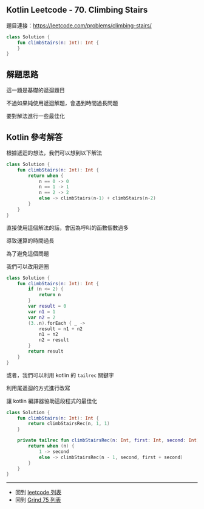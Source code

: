 ## Kotlin Leetcode - 70. Climbing Stairs

題目連接：<https://leetcode.com/problems/climbing-stairs/>

```kotlin
class Solution {
    fun climbStairs(n: Int): Int {
    }
}
```

## 解題思路

這一題是基礎的遞迴題目

不過如果純使用遞迴解題，會遇到時間過長問題

要對解法進行一些最佳化

## Kotlin 參考解答

根據遞迴的想法，我們可以想到以下解法

```kotlin
class Solution {
    fun climbStairs(n: Int): Int {
        return when {
            n == 0 -> 0
            n == 1 -> 1
            n == 2 -> 2
            else -> climbStairs(n-1) + climbStairs(n-2)
        }
    }
}
```

直接使用這個解法的話，會因為呼叫的函數個數過多

導致運算的時間過長

為了避免這個問題

我們可以改用迴圈

```kotlin
class Solution {
    fun climbStairs(n: Int): Int {
        if (n <= 2) {
            return n
        }
        var result = 0
        var n1 = 1
        var n2 = 2
        (3..n).forEach { _ ->
            result = n1 + n2
            n1 = n2
            n2 = result
        }
        return result
    }
}

```

或者，我們可以利用 kotlin 的 `tailrec` 關鍵字

利用尾遞迴的方式進行改寫

讓 kotlin 編譯器協助這段程式的最佳化

```kotlin
class Solution {
    fun climbStairs(n: Int): Int {
        return climbStairsRec(n, 1, 1)
    }

    private tailrec fun climbStairsRec(n: Int, first: Int, second: Int): Int {
        return when (n) {
            1 -> second
            else -> climbStairsRec(n - 1, second, first + second)
        }
    }
}
```

------

- 回到 [leetcode 列表](index.md)
- 回到 [Grind 75 列表](grind75.md)
